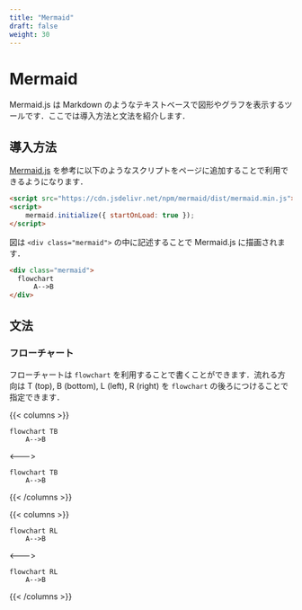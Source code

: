 ```yaml
---
title: "Mermaid"
draft: false
weight: 30
---
```


# Mermaid

Mermaid.js は Markdown のようなテキストベースで図形やグラフを表示するツールです．ここでは導入方法と文法を紹介します．

## 導入方法

[Mermaid.js](https://mermaid-js.github.io/mermaid/) を参考に以下のようなスクリプトをページに追加することで利用できるようになります．

```html
<script src="https://cdn.jsdelivr.net/npm/mermaid/dist/mermaid.min.js"></script>
<script>
    mermaid.initialize({ startOnLoad: true });
</script>
```

図は `<div class="mermaid">` の中に記述することで Mermaid.js に描画されます．

```html
<div class="mermaid">
  flowchart
      A-->B
</div>
```

## 文法

### **フローチャート**

フローチャートは `flowchart` を利用することで書くことができます．流れる方向は T (top), B (bottom), L (left), R (right) を `flowchart` の後ろにつけることで指定できます．

{{< columns >}}

```mermaid
flowchart TB
    A-->B
```

<--->

```mermaid
flowchart TB
    A-->B
```

{{< /columns >}}

{{< columns >}}

```mermaid
flowchart RL
    A-->B
```

<--->

```mermaid
flowchart RL
    A-->B
```

{{< /columns >}}
